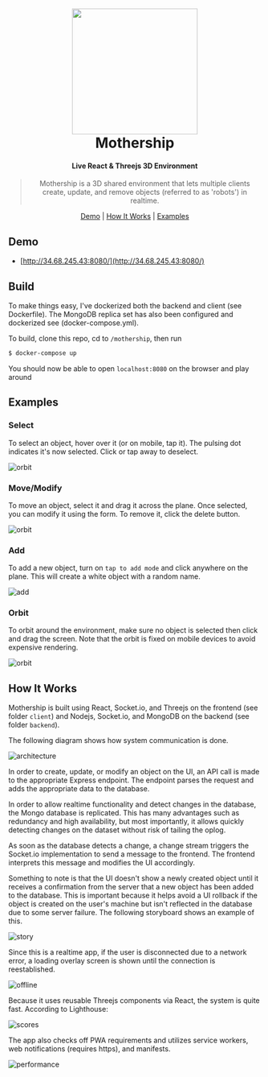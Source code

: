

<h1 align="center">
  <a href="http://34.68.245.43:8080/"><img src="/assets/logo.png" width="250"/></a>
  <br>
  Mothership
</h1>

<h4 align="center">Live React & Threejs 3D Environment </h4>


<blockquote align="center">
 Mothership is a 3D shared environment that lets multiple clients create, update, and remove objects (referred to as 'robots') in realtime.

</blockquote>

<p align="center">
  <a href="#demo">Demo</a>&nbsp;|&nbsp;<a href="#how-it-works">How It Works</a>&nbsp;|&nbsp;<a href="#examples">Examples</a>
</p>


## Demo
- [http://34.68.245.43:8080/](http://34.68.245.43:8080/)


## Build

To make things easy, I've dockerized both the backend and client (see Dockerfile). The MongoDB replica set has also been configured and dockerized see (docker-compose.yml).

To build, clone this repo, cd to `/mothership`, then run
```bash
$ docker-compose up
```

You should now be able to open `localhost:8080` on the browser and play around


## Examples


### Select

To select an object, hover over it (or on mobile, tap it). The pulsing dot indicates it's now selected. Click or tap away to deselect.

![orbit](./assets/select.gif)



### Move/Modify

To move an object, select it and drag it across the plane. Once selected, you can modify it using the form. To remove it, click the delete button.

![orbit](./assets/move.gif)

### Add

To add a new object, turn on `tap to add mode` and click anywhere on the plane. This will create a white object with a random name.

![add](./assets/add.gif)


### Orbit

To orbit around the environment, make sure no object is selected then click and drag the screen. Note that the orbit is fixed on mobile devices to avoid expensive rendering.

![orbit](./assets/orbit.gif)


## How It Works

Mothership is built using React, Socket.io, and Threejs on the frontend (see folder `client`) and Nodejs, Socket.io, and MongoDB on the backend (see folder `backend`). 

The following diagram shows how system communication is done.

![architecture](./assets/architecture.png)

In order to create, update, or modify an object on the UI, an API call is made to the appropriate Express endpoint.
The endpoint parses the request and adds the appropriate data to the database.

In order to allow realtime functionality and detect changes in the database,
the Mongo database is replicated. This has many advantages such as redundancy and high availability, but most importantly, it allows quickly detecting changes on the dataset without risk of tailing the oplog. 

As soon as the database detects a change, a change stream triggers the Socket.io implementation to send a message to the frontend. The frontend interprets this message and modifies the UI accordingly. 

Something to note is that the UI doesn't show a newly created object until it receives a confirmation from the server that a new object has been added to the database. This is important because it helps avoid a UI rollback if the object is created on the user's machine but isn't reflected in the database due to some server failure. The following storyboard shows an example of this.

![story](./assets/story.png)

Since this is a realtime app, if the user is disconnected due to a network error, a loading overlay screen is shown until the connection is reestablished.

![offline](./assets/offline.gif)


Because it uses reusable Threejs components via React, the system is quite fast. According to Lighthouse:

![scores](./assets/scores.png)


The app also checks off PWA requirements and utilizes service workers, web notifications (requires https), and manifests.

![performance](./assets/performance.png)

